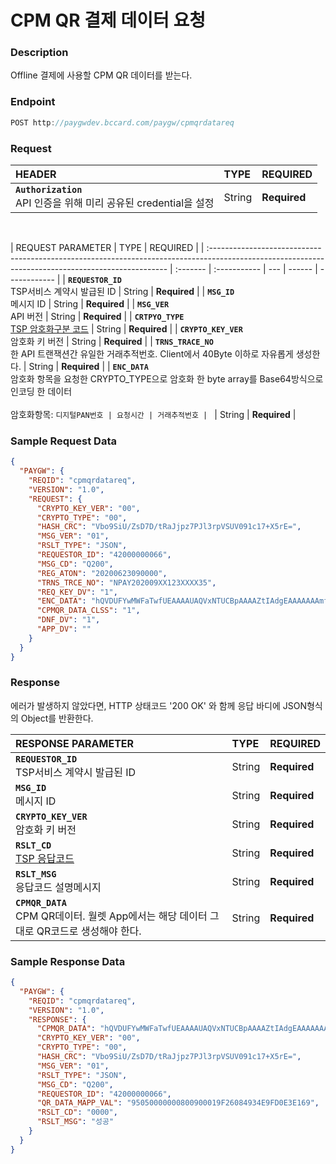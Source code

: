 # CPM QR 결제 데이터 요청

### Description

Offline 결제에 사용할 CPM QR 데이터를 받는다.

### Endpoint

```js
POST http://paygwdev.bccard.com/paygw/cpmqrdatareq
```

### Request

| HEADER                                                                 | TYPE   | REQUIRED     |
| :--------------------------------------------------------------------- | :----- | :----------- |
| **`Authorization`** <br> API 인증을 위해 미리 공유된 credential을 설정 | String | **Required** |

<br>

| REQUEST PARAMETER                                                                                                                                  | TYPE     | REQUIRED     |
| :------------------------------------------------------------------------------------------------------------------------------------------------- | :------- | :----------- | --- | ------ | ------------ |
| **`REQUESTOR_ID`** <br> TSP서비스 계약시 발급된 ID                                                                                                 | String   | **Required** |
| **`MSG_ID`** <br> 메시지 ID                                                                                                                        | String   | **Required** |
| **`MSG_VER`** <br> API 버전                                                                                                                        | String   | **Required** |
| **`CRTPYO_TYPE`** <br> [TSP 암호화구분 코드]()                                                                                                     | String   | **Required** |
| **`CRYPTO_KEY_VER`** <br> 암호화 키 버전                                                                                                           | String   | **Required** |
| **`TRNS_TRACE_NO`** <br> 한 API 트랜잭션간 유일한 거래추적번호. Client에서 40Byte 이하로 자유롭게 생성한다.                                        | String   | **Required** |
| **`ENC_DATA`** <br> 암호화 항목을 요청한 CRYPTO_TYPE으로 암호화 한 byte array를 Base64방식으로 인코딩 한 데이터<br><br> 암호화항목: `디지털PAN번호 | 요청시간 | 거래추적번호 | `   | String | **Required** |

### Sample Request Data

```json
{
  "PAYGW": {
    "REQID": "cpmqrdatareq",
    "VERSION": "1.0",
    "REQUEST": {
      "CRYPTO_KEY_VER": "00",
      "CRYPTO_TYPE": "00",
      "HASH_CRC": "Vbo9SiU/ZsD7D/tRaJjpz7PJl3rpVSUV091c17+X5rE=",
      "MSG_VER": "01",
      "RSLT_TYPE": "JSON",
      "REQUESTOR_ID": "42000000066",
      "MSG_CD": "Q200",
      "REG_ATON": "20200623090000",
      "TRNS_TRCE_NO": "NPAY202009XX123XXXX35",
      "REQ_KEY_DV": "1",
      "ENC_DATA": "hQVDUFYwMWFaTwfUEAAAAUAQVxNTUCBpAAAAZtIAdgEAAAAAAAmfXzQBAmM2nyYImERHcznr1n2fJwGAnxAUBQmgAAgAAAAAAAAAICAGERdRIQGfNgIAi4ICAACfNwRm4DtF",
      "CPMQR_DATA_CLSS": "1",
      "DNF_DV": "1",
      "APP_DV": ""
    }
  }
}
```

### Response

에러가 발생하지 않았다면, HTTP 상태코드 '200 OK' 와 함께 응답 바디에 JSON형식의 Object를 반환한다.

| RESPONSE PARAMETER                                                                            | TYPE   | REQUIRED     |
| :-------------------------------------------------------------------------------------------- | :----- | :----------- |
| **`REQUESTOR_ID`** <br> TSP서비스 계약시 발급된 ID                                            | String | **Required** |
| **`MSG_ID`** <br> 메시지 ID                                                                   | String | **Required** |
| **`CRYPTO_KEY_VER`** <br> 암호화 키 버전                                                      | String | **Required** |
| **`RSLT_CD`** <br> [TSP 응답코드]()                                                           | String | **Required** |
| **`RSLT_MSG`** <br> 응답코드 설명메시지                                                       | String | **Required** |
| **`CPMQR_DATA`** <br> CPM QR데이터. 월렛 App에서는 해당 데이터 그대로 QR코드로 생성해야 한다. | String | **Required** |

### Sample Response Data

```json
{
  "PAYGW": {
    "REQID": "cpmqrdatareq",
    "VERSION": "1.0",
    "RESPONSE": {
      "CPMQR_DATA": "hQVDUFYwMWFaTwfUEAAAAUAQVxNTUCBpAAAAZtIAdgEAAAAAAAmfXzQBAmM2nyYImERHcznr1n2fJwGAnxAUBQmgAAgAAAAAAAAAICAGERdRIQGfNgIAi4ICAACfNwRm4DtF",
      "CRYPTO_KEY_VER": "00",
      "CRYPTO_TYPE": "00",
      "HASH_CRC": "Vbo9SiU/ZsD7D/tRaJjpz7PJl3rpVSUV091c17+X5rE=",
      "MSG_VER": "01",
      "RSLT_TYPE": "JSON",
      "MSG_CD": "Q200",
      "REQUESTOR_ID": "42000000066",
      "QR_DATA_MAPP_VAL": "95050000000800900019F26084934E9FD0E3E169",
      "RSLT_CD": "0000",
      "RSLT_MSG": "성공"
    }
  }
}
```
